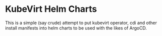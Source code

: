 # KubeVirt Helm Charts

This is a simple (say crude) attempt to put kubevirt operator, cdi and other install manifests into helm charts to be used with the likes of ArgoCD. 
